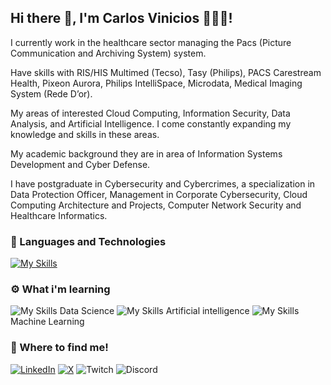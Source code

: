 ## Hi there 👋, I'm Carlos Vinicios 👨🏻‍💻!

I currently work in the healthcare sector managing the Pacs (Picture Communication and Archiving System) system.

Have skills with RIS/HIS Multimed (Tecso), Tasy (Philips), PACS Carestream Health, Pixeon Aurora, Philips IntelliSpace, Microdata, Medical Imaging System (Rede D’or).

My areas of interested Cloud Computing, Information Security, Data Analysis, and Artificial Intelligence. I come constantly expanding my knowledge and skills in these areas.

My academic background they are in area of ​​Information Systems Development and Cyber ​​Defense.

I have postgraduate in Cybersecurity and Cybercrimes, a specialization in Data Protection Officer, Management in Corporate Cybersecurity, Cloud Computing Architecture and Projects, Computer Network Security and Healthcare Informatics.

### 🤖 Languages ​​and Technologies

[![My Skills](https://skillicons.dev/icons?i=azure,aws,linux,kali,windows,docker,python,git,github)](https://skillicons.dev)


### ⚙ What i'm learning 
![My Skills](https://cdn-icons-png.flaticon.com/128/2351/2351422.png) Data Science ![My Skills](https://img.icons8.com/?size=80&id=86530&format=png) Artificial intelligence ![My Skills](https://img.icons8.com/?size=80&id=VP80lzm6vg7u&format=png)Machine Learning

### 🔗 Where to find me!

[![LinkedIn](https://img.shields.io/badge/linkedin-%230077B5.svg?style=for-the-badge&logo=linkedin&logoColor=white)](https://www.linkedin.com/in/carlosviniciosferreira)
[![X](https://img.shields.io/badge/X-%23000000.svg?style=for-the-badge&logo=X&logoColor=white)](https://x.com/cvini1976)
![Twitch](https://img.shields.io/badge/Twitch-%239146FF.svg?style=for-the-badge&logo=Twitch&logoColor=white)
![Discord](https://img.shields.io/badge/Discord-%235865F2.svg?style=for-the-badge&logo=discord&logoColor=white)
##

